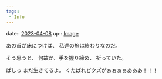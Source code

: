 ```yaml
---
tags:
 - Info
---
```


date:: [2023-04-08](/Daily_Note/2023-04-08.md)
up:: [Image](Bar/Novel/Topics/Image.md)

あの首が床につけば、
私達の旅は終わりなのだ。

そう思うと、
何故か、手を握り締め、
祈っていた。

ぱしっ
まだ生きてるよ。
くたばれどクズがぁぁぁぁあああ！！！